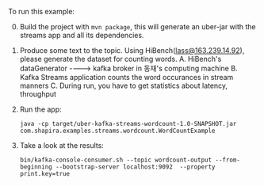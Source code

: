 To run this example:

0. Build the project with `mvn package`, this will generate an uber-jar with the streams app and all its dependencies.

1. Produce some text to the topic.
    Using HiBench(lass@163.239.14.92), please generate the dataset for counting words.
    A. HiBench's dataGenerator ----> kafka broker in 동재's computing machine
    B. Kafka Streams application counts the word occurances in stream manners
    C. During run, you have to get statistics about latency, throughput

2. Run the app:

    `java -cp target/uber-kafka-streams-wordcount-1.0-SNAPSHOT.jar com.shapira.examples.streams.wordcount.WordCountExample`

3. Take a look at the results:

    `bin/kafka-console-consumer.sh --topic wordcount-output --from-beginning --bootstrap-server localhost:9092  --property print.key=true`
